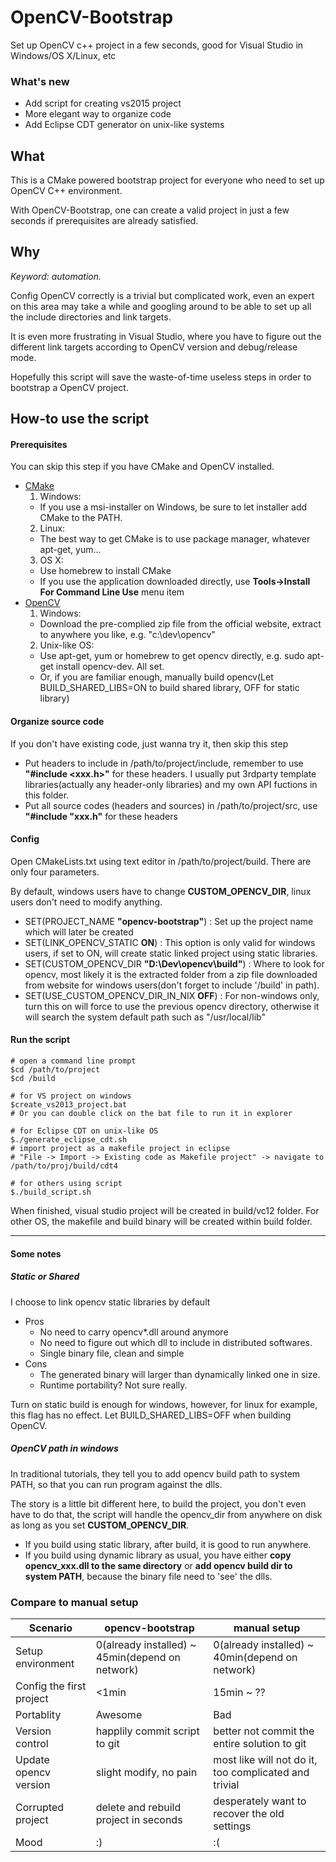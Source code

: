 # OpenCV-Bootstrap
Set up OpenCV c++ project in a few seconds, good for Visual Studio in Windows/OS X/Linux, etc

### What's new
- Add script for creating vs2015 project
- More elegant way to organize code
- Add Eclipse CDT generator on unix-like systems 

## What
This is a CMake powered bootstrap project for everyone who need to set up OpenCV C++ environment. 

With OpenCV-Bootstrap, one can create a valid project in just a few seconds if prerequisites are already satisfied.

## Why 
*Keyword: automation.*

Config OpenCV correctly is a trivial but complicated work, even an expert on this area may take a while and googling around to be able to set up all the include directories and link targets. 

It is even more frustrating in Visual Studio, where you have to figure out the different link targets according to OpenCV version and debug/release mode. 

Hopefully this script will save the waste-of-time useless steps in order to bootstrap a OpenCV project.

## How-to use the script

#### Prerequisites
You can skip this step if you have CMake and OpenCV installed.
- [CMake](https://cmake.org/)
  1. Windows: 
    - If you use a msi-installer on Windows, be sure to let installer add CMake to the PATH.
  2. Linux: 
    - The best way to get CMake is to use package manager, whatever apt-get, yum...
  3. OS X: 
    - Use homebrew to install CMake
    - If you use the application downloaded directly, use **Tools->Install For Command Line Use** menu item
- [OpenCV](https://http://opencv.org/)
  1. Windows:
    - Download the pre-complied zip file from the official website, extract to anywhere you like, e.g. "c:\\dev\\opencv"
  2. Unix-like OS:
    - Use apt-get, yum or homebrew to get opencv directly, e.g. sudo apt-get install opencv-dev. All set.
    - Or, if you are familiar enough, manually build opencv(Let BUILD_SHARED_LIBS=ON to build shared library, OFF for static library)
	
#### Organize source code

If you don't have existing code, just wanna try it, then skip this step

- Put headers to include in /path/to/project/include, remember to use **"#include \<xxx.h\>"** for these headers. I usually put 3rdparty template libraries(actually any header-only libraries) and my own API fuctions in this folder. 
- Put all source codes (headers and sources) in /path/to/project/src, use **"#include "xxx.h"** for these headers

#### Config
Open CMakeLists.txt using text editor in /path/to/project/build. There are only four parameters.

By default, windows users have to change **CUSTOM_OPENCV_DIR**, linux users don't need to modify anything.
- SET(PROJECT_NAME **"opencv-bootstrap"**) : Set up the project name which will later be created
- SET(LINK_OPENCV_STATIC **ON**) : This option is only valid for windows users, if set to ON, will create static linked project using static libraries.
- SET(CUSTOM_OPENCV_DIR **"D:\\Dev\\opencv\\build"**) : Where to look for opencv, most likely it is the extracted folder from a zip file downloaded from website for windows users(don't forget to include '/build' in path).
- SET(USE_CUSTOM_OPENCV_DIR_IN_NIX **OFF**) : For non-windows only, turn this on will force to use the previous opencv directory, otherwise it will search the system default path such as "/usr/local/lib"

#### Run the script
```
# open a command line prompt
$cd /path/to/project
$cd /build

# for VS project on windows
$create_vs2013_project.bat
# Or you can double click on the bat file to run it in explorer

# for Eclipse CDT on unix-like OS
$./generate_eclipse_cdt.sh
# import project as a makefile project in eclipse
# "File -> Import -> Existing code as Makefile project" -> navigate to /path/to/proj/build/cdt4

# for others using script
$./build_script.sh
```
When finished, visual studio project will be created in build/vc12 folder. For other OS, the makefile and build binary will be created within build folder.

---

#### Some notes
##### Static or Shared
I choose to link opencv static libraries by default
- Pros
  - No need to carry opencv*.dll around anymore
  - No need to figure out which dll to include in distributed softwares.
  - Single binary file, clean and simple
- Cons
  - The generated binary will larger than dynamically linked one in size.
  - Runtime portability? Not sure really.

Turn on static build is enough for windows, however, for linux for example, this flag has no effect. Let BUILD_SHARED_LIBS=OFF when building OpenCV.

##### OpenCV path in windows
In traditional tutorials, they tell you to add opencv build path to system PATH, so that you can run program against the dlls. 

The story is a little bit different here, to build the project, you don't even have to do that, the script will handle the opencv_dir from anywhere on disk as long as you set **CUSTOM_OPENCV_DIR**. 

- If you build using static library, after build, it is good to run anywhere.
- If you build using dynamic library as usual, you have either **copy opencv_xxx.dll to the same directory** or **add opencv build dir to system PATH**, because the binary file need to 'see' the dlls.
  
### Compare to manual setup
| Scenario | opencv-bootstrap | manual setup |
| ---- | ---------------- | ------------ |
| Setup environment | 0(already installed) ~ 45min(depend on network) |  0(already installed) ~ 40min(depend on network)  |
| Config the first project | <1min | 15min ~ ?? |
| Portablity | Awesome | Bad |
| Version control | happlily commit script to git | better not commit the entire solution to git |
| Update opencv version | slight modify, no pain | most like will not do it, too complicated and trivial |
| Corrupted project | delete and rebuild project in seconds | desperately want to recover the old settings |
| Mood | :) | :( |
